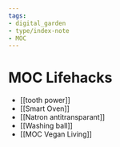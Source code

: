 ```yaml
---
tags: 
- digital_garden
- type/index-note
- MOC
---
```

# MOC Lifehacks
+ [[tooth power]]
+ [[Smart Oven]]
+ [[Natron antitransparant]]
+ [[Washing ball]]
+ [[MOC Vegan Living]]



